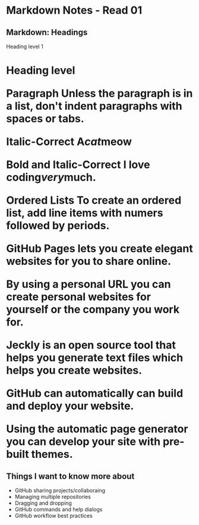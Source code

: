 # Markdown Notes - Read 01

## Markdown: Headings
Heading level 1 <h1>Heading level </h>

Paragraph
Unless the paragraph is in a list, don't indent paragraphs with spaces or tabs.

Italic-Correct
A*cat*meow

Bold and Italic-Correct
I love coding***very***much.

Ordered Lists
To create an ordered list, add line items with numers followed by periods.

GitHub Pages lets you create elegant websites for you to share online.

By using a personal URL you can create personal websites for yourself or the company you work for.

Jeckly is an open source tool that helps you generate text files which helps you create websites.

GitHub can automatically can build and deploy your website.

Using the automatic page generator you can develop your site with pre-built themes.

## Things I want to know more about
- GitHub sharing projects/collaboraing
- Managing multiple repositories
- Dragging and dropping
- GitHub commands and help dialogs
- GitHub workflow best practices
